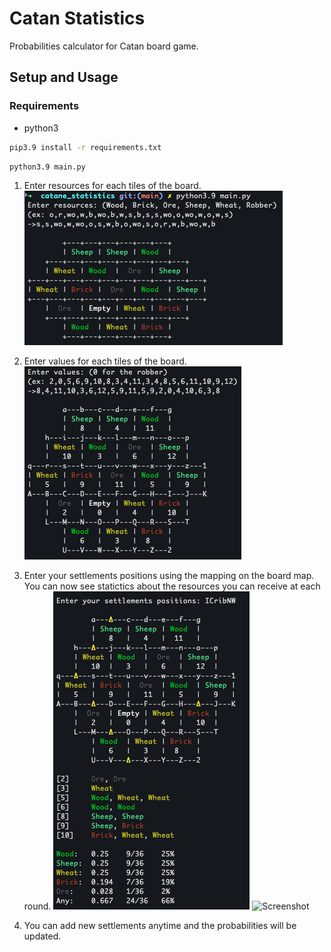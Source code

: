 # Catan Statistics
Probabilities calculator for Catan board game.

## Setup and Usage

### Requirements
- python3

```sh
pip3.9 install -r requirements.txt
```

```sh
python3.9 main.py
```

1. Enter resources for each tiles of the board.
![Screenshot](https://github.com/jeremymaignan/catan-statistics/blob/main/assets/resources.png)

2. Enter values for each tiles of the board.
![Screenshot](https://github.com/jeremymaignan/catan-statistics/blob/main/assets/values.png)

3. Enter your settlements positions using the mapping on the board map.
You can now see statictics about the resources you can receive at each round.
![Screenshot](https://github.com/jeremymaignan/catan-statistics/blob/main/assets/settlements.png)
![Screenshot](https://github.com/jeremymaignan/catan-statistics/blob/main/assets/board.png)

4. You can add new settlements anytime and the probabilities will be updated.
